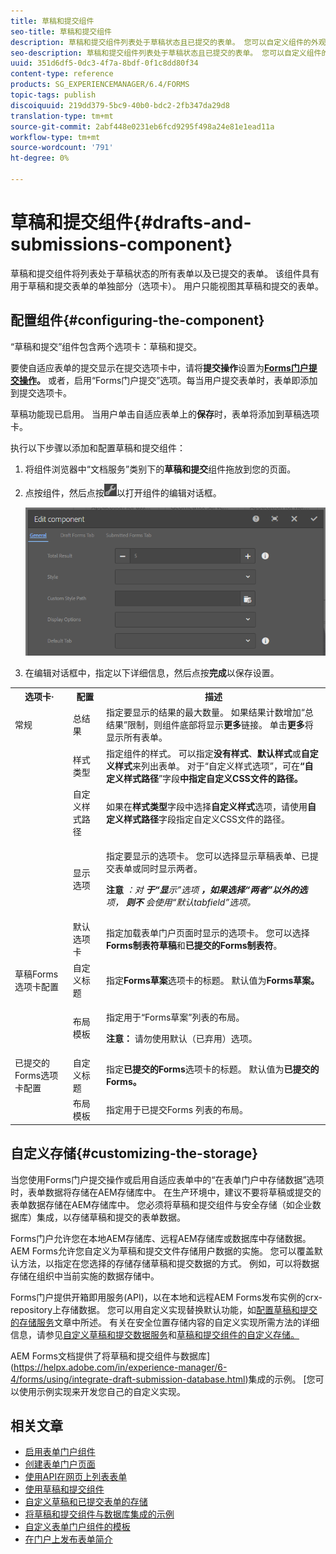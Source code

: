 ```yaml
---
title: 草稿和提交组件
seo-title: 草稿和提交组件
description: 草稿和提交组件列表处于草稿状态且已提交的表单。 您可以自定义组件的外观和样式。
seo-description: 草稿和提交组件列表处于草稿状态且已提交的表单。 您可以自定义组件的外观和样式。
uuid: 351d6df5-0dc3-4f7a-8bdf-0f1c8dd80f34
content-type: reference
products: SG_EXPERIENCEMANAGER/6.4/FORMS
topic-tags: publish
discoiquuid: 219dd379-5bc9-40b0-bdc2-2fb347da29d8
translation-type: tm+mt
source-git-commit: 2abf448e0231eb6fcd9295f498a24e81e1ead11a
workflow-type: tm+mt
source-wordcount: '791'
ht-degree: 0%

---
```



# 草稿和提交组件{#drafts-and-submissions-component}

草稿和提交组件将列表处于草稿状态的所有表单以及已提交的表单。 该组件具有用于草稿和提交表单的单独部分（选项卡）。 用户只能视图其草稿和提交的表单。

## 配置组件{#configuring-the-component}

“草稿和提交”组件包含两个选项卡：草稿和提交。

要使自适应表单的提交显示在提交选项卡中，请将&#x200B;**提交操作**&#x200B;设置为&#x200B;**[Forms门户提交操作](/help/forms/using/configuring-submit-actions.md)。** 或者，启用“Forms门户提交”选项。每当用户提交表单时，表单即添加到提交选项卡。

草稿功能现已启用。 当用户单击自适应表单上的&#x200B;**保存**&#x200B;时，表单将添加到草稿选项卡。

执行以下步骤以添加和配置草稿和提交组件：

1. 将组件浏览器中“文档服务”类别下的&#x200B;**草稿和提交**&#x200B;组件拖放到您的页面。
1. 点按组件，然后点按![settings_icon](assets/settings_icon.png)以打开组件的编辑对话框。

   ![草稿和提交组件](assets/drafts-submissions-edit.png)

1. 在编辑对话框中，指定以下详细信息，然后点按&#x200B;**完成**&#x200B;以保存设置。

<table>
 <tbody>
  <tr>
   <th>选项卡·</th>
   <th>配置</th>
   <th>描述</th>
  </tr>
  <tr>
   <td>常规</td>
   <td>总结果</td>
   <td>指定要显示的结果的最大数量。 如果结果计数增加“总结果”限制，则组件底部将显示<strong>更多</strong>链接。 单击<strong>更多</strong>将显示所有表单。 </td>
  </tr>
  <tr>
   <td> </td>
   <td>样式类型</td>
   <td>指定组件的样式。 可以指定<strong>没有样式</strong>、<strong>默认样式</strong>或<strong>自定义样式</strong>来列出表单。 对于“自定义样式选项”，可在<strong>“自定义样式路径</strong>”字段<strong>中指定自定义CSS文件的路径。</strong></td>
  </tr>
  <tr>
   <td> </td>
   <td>自定义样式路径</td>
   <td>如果在<strong>样式类型</strong>字段中选择<strong>自定义样式</strong>选项，请使用<strong>自定义样式路径</strong>字段指定自定义CSS文件的路径。 </td>
  </tr>
  <tr>
   <td> </td>
   <td>显示选项</td>
   <td><p>指定要显示的选项卡。 您可以选择显示草稿表单、已提交表单或同时显示两者。 </p> <p><strong>注意</strong><em> ：对 <strong>于“显</strong>示”选项 <strong>，如果选择“两者”以外的选</strong>项， <strong>则不</strong> 会使用“默认tabfield”选项。</em></p> </td>
  </tr>
  <tr>
   <td> </td>
   <td>默认选项卡</td>
   <td>指定加载表单门户页面时显示的选项卡。 您可以选择<strong>Forms制表符草稿</strong>和<strong>已提交的Forms制表符</strong>。</td>
  </tr>
  <tr>
   <td>草稿Forms选项卡配置</td>
   <td>自定义标题</td>
   <td>指定<strong>Forms草案</strong>选项卡的标题。 默认值为<strong>Forms草案。</strong></td>
  </tr>
  <tr>
   <td> </td>
   <td>布局模板</td>
   <td><p>指定用于“Forms草案”列表的布局。</p> <p><strong>注意：</strong> 请勿使用默认（已弃用）选项。<br /> </p> </td>
  </tr>
  <tr>
   <td>已提交的Forms选项卡配置</td>
   <td>自定义标题 </td>
   <td>指定<strong>已提交的Forms</strong>选项卡的标题。 默认值为<strong>已提交的Forms。</strong></td>
  </tr>
  <tr>
   <td> </td>
   <td>布局模板</td>
   <td>指定用于已提交Forms<strong> </strong>列表的布局。 </td>
  </tr>
 </tbody>
</table>

## 自定义存储{#customizing-the-storage}

当您使用Forms门户提交操作或启用自适应表单中的“在表单门户中存储数据”选项时，表单数据将存储在AEM存储库中。 在生产环境中，建议不要将草稿或提交的表单数据存储在AEM存储库中。 您必须将草稿和提交组件与安全存储（如企业数据库）集成，以存储草稿和提交的表单数据。

Forms门户允许您在本地AEM存储库、远程AEM存储库或数据库中存储数据。 AEM Forms允许您自定义为草稿和提交文件存储用户数据的实施。 您可以覆盖默认方法，以指定在您选择的存储存储草稿和提交数据的方式。 例如，可以将数据存储在组织中当前实施的数据存储中。

Forms门户提供开箱即用服务(API)，以在本地和远程AEM Forms发布实例的crx-repository上存储数据。 您可以用自定义实现替换默认功能，如[配置草稿和提交的存储服务](/help/forms/using/configuring-draft-submission-storage.md)文章中所述。 有关在安全位置存储内容的自定义实现所需方法的详细信息，请参见[自定义草稿和提交数据服务](/help/forms/using/custom-draft-submission-data-services.md)和[草稿和提交组件的自定义存储。](/help/forms/using/adding-custom-storage-provider-forms.md)

AEM Forms文档提供了将草稿和提交组件与数据库](https://helpx.adobe.com/in/experience-manager/6-4/forms/using/integrate-draft-submission-database.html)集成的示例。 [您可以使用示例实现来开发您自己的自定义实现。

## 相关文章

* [启用表单门户组件](/help/forms/using/enabling-forms-portal-components.md)
* [创建表单门户页面](/help/forms/using/creating-form-portal-page.md)
* [使用API在网页上列表表单](/help/forms/using/listing-forms-webpage-using-apis.md)
* [使用草稿和提交组件](/help/forms/using/draft-submission-component.md)
* [自定义草稿和已提交表单的存储](/help/forms/using/draft-submission-component.md)
* [将草稿和提交组件与数据库集成的示例](/help/forms/using/integrate-draft-submission-database.md)
* [自定义表单门户组件的模板](/help/forms/using/customizing-templates-forms-portal-components.md)
* [在门户上发布表单简介](/help/forms/using/introduction-publishing-forms.md)
